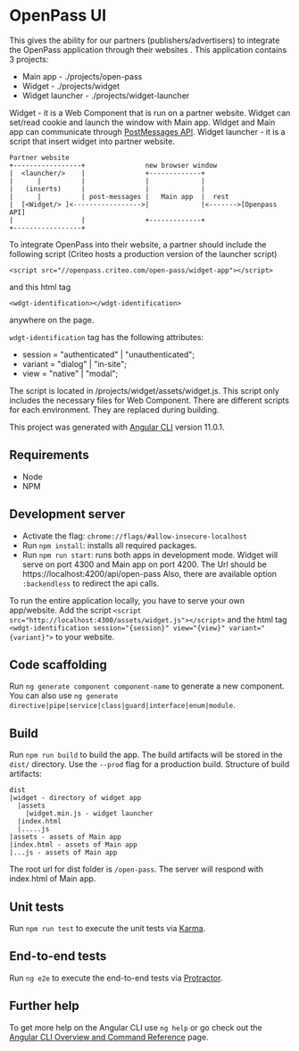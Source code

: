 # OpenPass UI

This gives the ability for our partners (publishers/advertisers) to integrate the OpenPass application through their websites .
This application contains 3 projects:
- Main app - ./projects/open-pass
- Widget - ./projects/widget
- Widget launcher - ./projects/widget-launcher

Widget - it is a Web Component that is run on a partner website. Widget can set/read cookie and launch the window with Main app.
Widget and Main app can communicate through [PostMessages API](https://developer.mozilla.org/en-US/docs/Web/API/Window/postMessage).
Widget launcher - it is a script that insert widget into partner website.

```
Partner website
+-----------------+               new browser window
|  <launcher/>    |               +-------------+
|      |          |               |             |
|   (inserts)     |               |             |
|      |          | post-messages |   Main app  |  rest
|  [<Widget/> ]<----------------->|             |<------->[Openpass API]
|                 |               +-------------+
+-----------------+
```

To integrate OpenPass into their website, a partner should include the following script (Criteo hosts a production version of the launcher script)

```
<script src="//openpass.criteo.com/open-pass/widget-app"></script>
```

and this html tag
```
<wdgt-identification></wdgt-identification>
```
anywhere on the page.

`wdgt-identification` tag has the following attributes:
- session = "authenticated" | "unauthenticated";
- variant = "dialog" | "in-site";
- view = "native" | "modal";

The script is located in /projects/widget/assets/widget.js. This script only includes the necessary files for Web Component.
There are different scripts for each environment. They are replaced during building.

This project was generated with [Angular CLI](https://github.com/angular/angular-cli) version 11.0.1.

## Requirements
* Node
* NPM

## Development server

* Activate the flag: `chrome://flags/#allow-insecure-localhost`
* Run `npm install`: installs all required packages.
* Run `npm run start`: runs both apps in development mode. Widget will serve on port 4300 and Main app on port 4200.
The Url should be https://localhost:4200/api/open-pass
Also, there are available option `:backendless` to redirect the api calls.

To run the entire application locally, you have to serve your own app/website. Add the script `<script src="http://localhost:4300/assets/widget.js"></script>`
and the html tag `<wdgt-identification session="{session}" view="{view}" variant="{variant}">` to your website.

## Code scaffolding

Run `ng generate component component-name` to generate a new component. You can also use `ng generate directive|pipe|service|class|guard|interface|enum|module`.

## Build

Run `npm run build` to build the app. The build artifacts will be stored in the `dist/` directory. Use the `--prod` flag for a production build.
Structure of build artifacts:

```
dist
|widget - directory of widget app
  |assets
    |widget.min.js - widget launcher
  |index.html
  |.....js
|assets - assets of Main app
|index.html - assets of Main app
|...js - assets of Main app
```

The root url for dist folder is `/open-pass`. The server will respond with index.html of Main app.

## Unit tests

Run `npm run test` to execute the unit tests via [Karma](https://karma-runner.github.io).

## End-to-end tests

Run `ng e2e` to execute the end-to-end tests via [Protractor](http://www.protractortest.org/).

## Further help

To get more help on the Angular CLI use `ng help` or go check out the [Angular CLI Overview and Command Reference](https://angular.io/cli) page.
